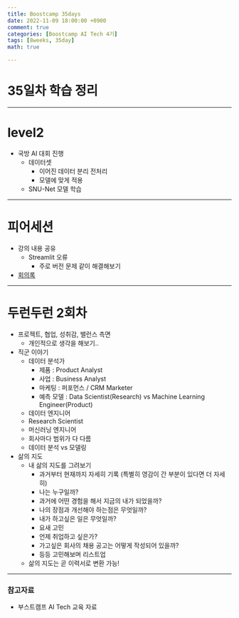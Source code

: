 ```yaml
---
title: Boostcamp 35days
date: 2022-11-09 18:00:00 +0900
comment: true
categories: [Boostcamp AI Tech 4기]
tags: [8weeks, 35day]
math: true

---
```


# 35일차 학습 정리

---

# level2
- 국방 AI 대회 진행
  - 데이터셋
    - 이어진 데이터 분리 전처리 
    - 모델에 맞게 적용
  - SNU-Net 모델 학습

---

# 피어세션
- 강의 내용 공유
  - Streamlit 오류
    - 주로 버전 문제 같이 해결해보기
- [회의록](https://night-eustoma-5f3.notion.site/11-8-609e543fe7fc4720ad47080a318dfc63)

---

# 두런두런 2회차
- 프로젝트, 협업, 성취감, 밸런스 측면
  - 개인적으로 생각을 해보기..
- 직군 이야기
  - 데이터 분석가
    - 제품 : Product Analyst
    - 사업 : Business Analyst
    - 마케팅 : 퍼포먼스 / CRM Marketer
    - 예측 모델 : Data Scientist(Research) vs Machine Learning Engineer(Product)
  - 데이터 엔지니어
  - Research Scientist
  - 머신러닝 엔지니어
  - 회사마다 범위가 다 다름
  - 데이터 분석 vs 모델링
- 삶의 지도
  - 내 삶의 지도를 그려보기
    - 과거부터 현재까지 자세히 기록 (특별히 영감이 간 부분이 있다면 더 자세히)
    - 나는 누구일까?
    - 과거에 어떤 경험을 해서 지금의 내가 되었을까?
    - 나의 장점과 개선해야 하는점은 무엇일까?
    - 내가 하고싶은 일은 무엇일까?
    - 요새 고민
    - 언제 취업하고 싶은가?
    - 가고싶은 회사의 채용 공고는 어떻게 작성되어 있을까?
    - 등등 고민해보며 리스트업
  - 삶의 지도는 곧 이력서로 변환 가능!
      
---
### 참고자료
- 부스트캠프 AI Tech 교육 자료